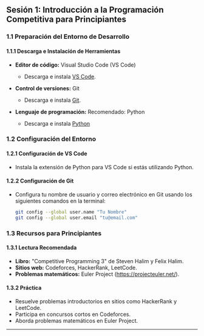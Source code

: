 ## Sesión 1: Introducción a la Programación Competitiva para Principiantes

### 1.1 Preparación del Entorno de Desarrollo

#### 1.1.1 Descarga e Instalación de Herramientas

- **Editor de código:** Visual Studio Code (VS Code)
  - Descarga e instala [VS Code](https://code.visualstudio.com/).
  
- **Control de versiones:** Git
  - Descarga e instala [Git](https://git-scm.com/).

- **Lenguaje de programación:** Recomendado: Python 
  - Descarga e instala [Python](https://www.python.org/downloads/)

### 1.2 Configuración del Entorno

#### 1.2.1 Configuración de VS Code

- Instala la extensión de Python para VS Code si estás utilizando Python.

#### 1.2.2 Configuración de Git

- Configura tu nombre de usuario y correo electrónico en Git usando los siguientes comandos en la terminal:

  ```bash
  git config --global user.name "Tu Nombre"
  git config --global user.email "tu@email.com"
  ```

### 1.3 Recursos para Principiantes

#### 1.3.1 Lectura Recomendada

- **Libro:** "Competitive Programming 3" de Steven Halim y Felix Halim.
- **Sitios web:** Codeforces, HackerRank, LeetCode.
- **Problemas matemáticos:** Euler Project (https://projecteuler.net/).

#### 1.3.2 Práctica

- Resuelve problemas introductorios en sitios como HackerRank y LeetCode.
- Participa en concursos cortos en Codeforces.
- Aborda problemas matemáticos en Euler Project.

---

